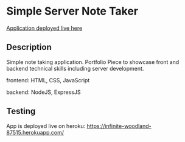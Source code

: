 # Simple Server Note Taker
[Application deployed live here](https://infinite-woodland-87515.herokuapp.com/)

## Description
Simple note taking application. Portfolio Piece to showcase front and backend technical skills including server development. 

frontend: HTML, CSS, JavaScript

backend: NodeJS, ExpressJS

## Testing
App is deployed live on heroku: https://infinite-woodland-87515.herokuapp.com/
